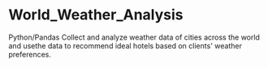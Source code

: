 # World_Weather_Analysis
Python/Pandas Collect and analyze weather data of cities across the world and usethe data to recommend ideal hotels based on clients' weather preferences.
